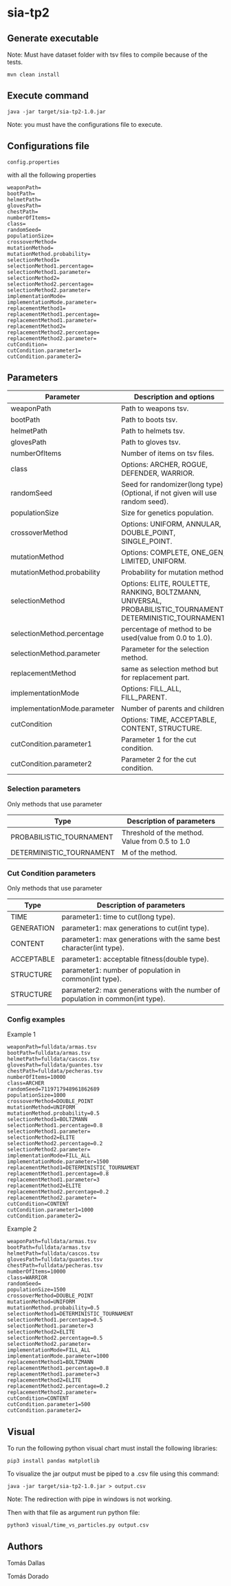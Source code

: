 # sia-tp2

## Generate executable

Note: Must have dataset folder with tsv files to compile because of the tests.

`mvn clean install`

## Execute command

`java -jar target/sia-tp2-1.0.jar`

Note: you must have the configurations file to execute.

## Configurations file

`config.properties`

with all the following properties

```
weaponPath=
bootPath=
helmetPath=
glovesPath=
chestPath=
numberOfItems=
class=
randomSeed=
populationSize=
crossoverMethod=
mutationMethod=
mutationMethod.probability=
selectionMethod1=
selectionMethod1.percentage=
selectionMethod1.parameter=
selectionMethod2=
selectionMethod2.percentage=
selectionMethod2.parameter=
implementationMode=
implementationMode.parameter=
replacementMethod1=
replacementMethod1.percentage=
replacementMethod1.parameter=
replacementMethod2=
replacementMethod2.percentage=
replacementMethod2.parameter=
cutCondition=
cutCondition.parameter1=
cutCondition.parameter2=
```

## Parameters

| Parameter | Description and options |
| ------ | ----------- |
| weaponPath   | Path to weapons tsv. |
| bootPath | Path to boots tsv. |
| helmetPath    | Path to helmets tsv. |
| glovesPath    | Path to gloves tsv. |
| numberOfItems    | Number of items on tsv files. |
| class    | Options: ARCHER, ROGUE, DEFENDER, WARRIOR. |
| randomSeed    | Seed for randomizer(long type)(Optional, if not given will use random seed). |
| populationSize    | Size for genetics population. |
| crossoverMethod    | Options: UNIFORM, ANNULAR, DOUBLE_POINT, SINGLE_POINT. |
| mutationMethod    | Options: COMPLETE, ONE_GEN, LIMITED, UNIFORM. |
| mutationMethod.probability    | Probability for mutation method. |
| selectionMethod    | Options: ELITE, ROULETTE, RANKING, BOLTZMANN, UNIVERSAL, PROBABILISTIC_TOURNAMENT, DETERMINISTIC_TOURNAMENT. |
| selectionMethod.percentage    | percentage of method to be used(value from 0.0 to 1.0). |
| selectionMethod.parameter    | Parameter for the selection method. |
| replacementMethod    | same as selection method but for replacement part. |
| implementationMode    | Options: FILL_ALL, FILL_PARENT. |
| implementationMode.parameter    | Number of parents and children. |
| cutCondition    | Options: TIME, ACCEPTABLE, CONTENT, STRUCTURE. |
| cutCondition.parameter1    | Parameter 1 for the cut condition. |
| cutCondition.parameter2    | Parameter 2 for the cut condition. |

### Selection parameters
Only methods that use parameter

| Type | Description of parameters |
| ------ | ----------- |
| PROBABILISTIC_TOURNAMENT | Threshold of the method. Value from 0.5 to 1.0 |
| DETERMINISTIC_TOURNAMENT | M of the method. |

### Cut Condition parameters
Only methods that use parameter

| Type | Description of parameters |
| ------ | ----------- |
| TIME | parameter1: time to cut(long type). |
| GENERATION | parameter1: max generations to cut(int type). |
| CONTENT | parameter1: max generations with the same best character(int type). |
| ACCEPTABLE | parameter1: acceptable fitness(double type). |
| STRUCTURE | parameter1: number of population in common(int type). |
| STRUCTURE | parameter2: max generations with the number of population in common(int type). |

### Config examples

Example 1

```
weaponPath=fulldata/armas.tsv
bootPath=fulldata/armas.tsv
helmetPath=fulldata/cascos.tsv
glovesPath=fulldata/guantes.tsv
chestPath=fulldata/pecheras.tsv
numberOfItems=10000
class=ARCHER
randomSeed=7119717948961862689
populationSize=1000
crossoverMethod=DOUBLE_POINT
mutationMethod=UNIFORM
mutationMethod.probability=0.5
selectionMethod1=BOLTZMANN
selectionMethod1.percentage=0.8
selectionMethod1.parameter=
selectionMethod2=ELITE
selectionMethod2.percentage=0.2
selectionMethod2.parameter=
implementationMode=FILL_ALL
implementationMode.parameter=1500
replacementMethod1=DETERMINISTIC_TOURNAMENT
replacementMethod1.percentage=0.8
replacementMethod1.parameter=3
replacementMethod2=ELITE
replacementMethod2.percentage=0.2
replacementMethod2.parameter=
cutCondition=CONTENT
cutCondition.parameter1=1000
cutCondition.parameter2=
```

Example 2

```
weaponPath=fulldata/armas.tsv
bootPath=fulldata/armas.tsv
helmetPath=fulldata/cascos.tsv
glovesPath=fulldata/guantes.tsv
chestPath=fulldata/pecheras.tsv
numberOfItems=10000
class=WARRIOR
randomSeed=
populationSize=1500
crossoverMethod=DOUBLE_POINT
mutationMethod=UNIFORM
mutationMethod.probability=0.5
selectionMethod1=DETERMINISTIC_TOURNAMENT
selectionMethod1.percentage=0.5
selectionMethod1.parameter=3
selectionMethod2=ELITE
selectionMethod2.percentage=0.5
selectionMethod2.parameter=
implementationMode=FILL_ALL
implementationMode.parameter=1000
replacementMethod1=BOLTZMANN
replacementMethod1.percentage=0.8
replacementMethod1.parameter=3
replacementMethod2=ELITE
replacementMethod2.percentage=0.2
replacementMethod2.parameter=
cutCondition=CONTENT
cutCondition.parameter1=500
cutCondition.parameter2=
```

## Visual
To run the following python visual chart must install the following libraries:

`pip3 install pandas matplotlib`

To visualize the jar output must be piped to a .csv file using this command:

`java -jar target/sia-tp2-1.0.jar > output.csv`

Note: The redirection with pipe in windows is not working.

Then with that file as argument run python file:

`python3 visual/time_vs_particles.py output.csv`

## Authors

Tomás Dallas

Tomás Dorado